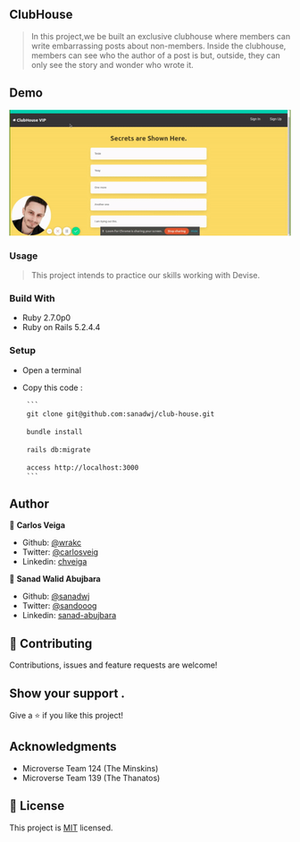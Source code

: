 ##  ClubHouse

> In this project,we be built an exclusive clubhouse where members can write embarrassing posts about non-members. Inside the clubhouse, members can see who the author of a post is but, outside, they can only see the story and wonder who wrote it.

## Demo

![gif of the project](app/assets/images/project.gif)


### Usage

> This project intends to practice our skills working with Devise.

### Build With

- Ruby 2.7.0p0
- Ruby on Rails 5.2.4.4

### Setup
 - Open a terminal
 - Copy this code : 
 
        ```
        git clone git@github.com:sanadwj/club-house.git

        bundle install
       
        rails db:migrate

        access http://localhost:3000
        ```




## Author

👤 **Carlos Veiga**

- Github: [@wrakc](https://github.com/wrakc)
- Twitter: [@carlosveig](https://twitter.com/carlosveig)
- Linkedin: [chveiga](https://linkedin.com/chveiga)

👤 **Sanad Walid Abujbara**

- Github: [@sanadwj](https://github.com/githubhandle)
- Twitter: [@sandooog](https://twitter.com/sandooog)
- Linkedin: [sanad-abujbara](https://linkedin.com/in/sanad-abujbara)

## 🤝 Contributing

Contributions, issues and feature requests are welcome!

## Show your support .

Give a ⭐️ if you like this project!

## Acknowledgments

- Microverse Team 124 (The Minskins)
- Microverse Team 139 (The Thanatos)

## 📝 License

This project is [MIT](lic.url) licensed.
